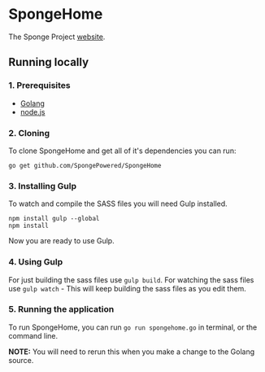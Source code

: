 SpongeHome
==========

The Sponge Project [website](https://www-staging.spongepowered.org/).

## Running locally

### 1. Prerequisites

- [Golang](http://golang.org/doc/install)
- [node.js](http://nodejs.org/download/)

### 2. Cloning

To clone SpongeHome and get all of it's dependencies you can run:

```
go get github.com/SpongePowered/SpongeHome
```

### 3. Installing Gulp

To watch and compile the SASS files you will need Gulp installed.

```
npm install gulp --global
npm install
```

Now you are ready to use Gulp.

### 4. Using Gulp

For just building the sass files use `gulp build`.
For watching the sass files use `gulp watch` - This will keep building the sass files as you edit them.

### 5. Running the application

To run SpongeHome, you can run `go run spongehome.go` in terminal, or the command line.

**NOTE:** You will need to rerun this when you make a change to the Golang source.
